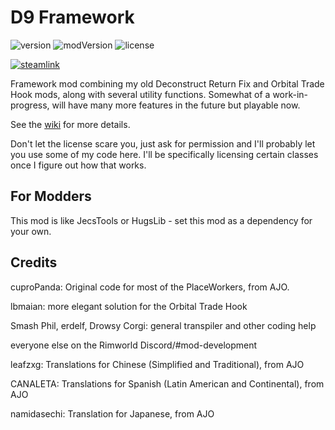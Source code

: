# D9 Framework
![version](https://img.shields.io/badge/RimWorld-1.1-brightgreen.svg) ![modVersion](https://img.shields.io/badge/Mod%20version-1.2.0-brightgreen.svg) ![license](https://img.shields.io/badge/License-All%20rights%20reserved-blue.svg)

[![steamlink](https://raster.shields.io/steam/downloads/2037445541.png?color=1b2838&colorA=1b2838&label=Workshop&logo=steam)](https://steamcommunity.com/sharedfiles/filedetails/?id=2037445541)

Framework mod combining my old Deconstruct Return Fix and Orbital Trade Hook mods, along with several utility functions. Somewhat of a work-in-progress, will have many more features in the future but playable now.

See the [wiki](https://github.com/dninemfive/d9framework/wiki) for more details.

Don't let the license scare you, just ask for permission and I'll probably let you use some of my code here. I'll be specifically licensing certain classes once I figure out how that works.

## For Modders
This mod is like JecsTools or HugsLib - set this mod as a dependency for your own.

## Credits
cuproPanda: Original code for most of the PlaceWorkers, from AJO.

lbmaian: more elegant solution for the Orbital Trade Hook

Smash Phil, erdelf, Drowsy Corgi: general transpiler and other coding help

everyone else on the Rimworld Discord/#mod-development

leafzxg: Translations for Chinese (Simplified and Traditional), from AJO

CANALETA: Translations for Spanish (Latin American and Continental), from AJO

namidasechi: Translation for Japanese, from AJO